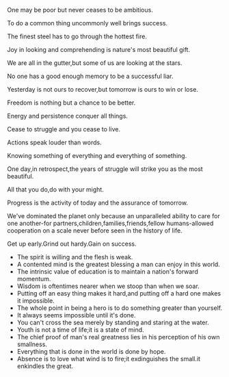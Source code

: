 One may be poor but never ceases to be ambitious.

To do a common thing uncommonly well brings success.

The finest steel has to go through the hottest fire.

Joy in looking and comprehending is nature's most beautiful gift.

We are all in the gutter,but some of us are looking at the stars.

No one has a good enough memory to be a successful liar.

Yesterday is not ours to recover,but tomorrow is ours to win or lose.

Freedom is nothing but a chance to be better.

Energy and persistence conquer all things.

Cease to struggle and you cease to live.

Actions speak louder than words.

Knowing something of everything and everything of something.

One day,in retrospect,the years of struggle will strike you as the most beautiful.

All that you do,do with your might.

Progress is the activity of today and the assurance of tomorrow.

We've dominated the planet only because an unparalleled ability to care for one another-for partners,children,families,friends,fellow humans-allowed cooperation on a scale never before seen in the history of life.

Get up early.Grind out hardy.Gain on success.

- The spirit is willing and the flesh is weak.
- A contented mind is the greatest blessing a man can enjoy in this world.
- The intrinsic value of education is to maintain a nation's forward momentum.
- Wisdom is oftentimes nearer when we stoop than when we soar.
- Putting off an easy thing makes it hard,and putting off a hard one makes it impossible.
- The whole point in being a hero is to do something greater than yourself.
- It always seems impossible until it's done.
- You can't cross the sea merely by standing and staring at the water.
- Youth is not a time of life;it is a state of mind.
- The chief proof of man's real greatness lies in his perception of his own smallness.
- Everything that is done in the world is done by hope.
- Absence is to love what wind is to fire;it exdinguishes the small.it enkindles the great.